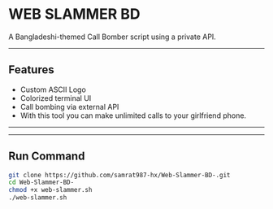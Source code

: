 # WEB SLAMMER BD

A Bangladeshi-themed Call Bomber script using a private API.

---

## Features
- Custom ASCII Logo
- Colorized terminal UI
- Call bombing via external API
- With this tool you can make unlimited calls to your girlfriend phone.
---


---

## Run Command

```bash
git clone https://github.com/samrat987-hx/Web-Slammer-BD-.git
cd Web-Slammer-BD-
chmod +x web-slammer.sh
./web-slammer.sh
